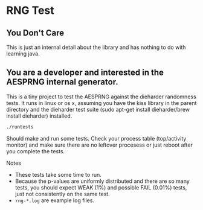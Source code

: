 # RNG Test

## You Don't Care

This is just an internal detail about the library and has nothing to do with learning java.

## You are a developer and interested in the AESPRNG internal generator.

This is a tiny project to test the AESPRNG against the dieharder randomness
tests.  It runs in linux or os x, assuming you have the kiss library in the
parent directory and the dieharder test suite (sudo apt-get install 
dieharder/brew install dieharder) installed.

```bash
./runtests
```

Should make and run some tests.  Check your process table (top/activity
monitor) and make sure there are no leftover procesess or just reboot
after you complete the tests.

Notes

* These tests take some time to run.
* Because the p-values are uniformly distributed and there are so many tests, you should expect WEAK (1%) and possible FAIL (0.01%) tests, just not consistently on the same test.
* `rng-*.log` are example log files.








